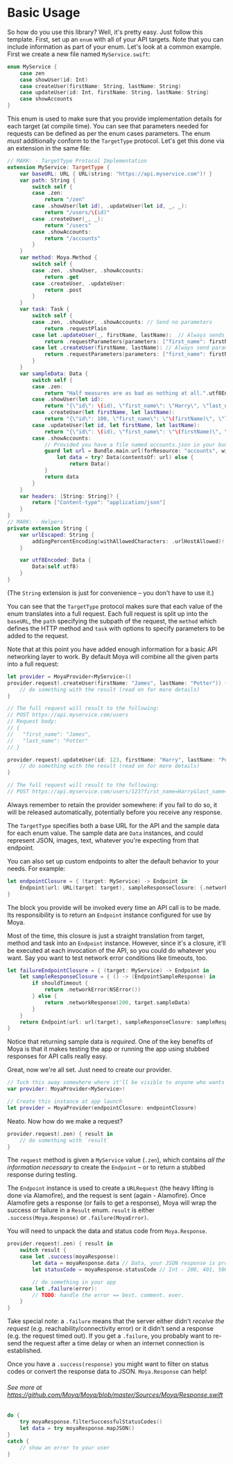 # Basic Usage

So how do you use this library? Well, it's pretty easy. Just follow this
template. First, set up an `enum` with all of your API targets. Note that you
can include information as part of your enum. Let's look at a common example. First we create a new file named `MyService.swift`:

```swift
enum MyService {
    case zen
    case showUser(id: Int)
    case createUser(firstName: String, lastName: String)
    case updateUser(id: Int, firstName: String, lastName: String)
    case showAccounts
}
```

This enum is used to make sure that you provide implementation details for each
target (at compile time). You can see that parameters needed for requests can be defined as per the enum cases parameters. The enum *must* additionally conform to the `TargetType` protocol. Let's get this done via an extension in the same file:

```swift
// MARK: - TargetType Protocol Implementation
extension MyService: TargetType {
    var baseURL: URL { URL(string: "https://api.myservice.com")! }
    var path: String {
        switch self {
        case .zen:
            return "/zen"
        case .showUser(let id), .updateUser(let id, _, _):
            return "/users/\(id)"
        case .createUser(_, _):
            return "/users"
        case .showAccounts:
            return "/accounts"
        }
    }
    var method: Moya.Method {
        switch self {
        case .zen, .showUser, .showAccounts:
            return .get
        case .createUser, .updateUser:
            return .post
        }
    }
    var task: Task {
        switch self {
        case .zen, .showUser, .showAccounts: // Send no parameters
            return .requestPlain
        case let .updateUser(_, firstName, lastName):  // Always sends parameters in URL, regardless of which HTTP method is used
            return .requestParameters(parameters: ["first_name": firstName, "last_name": lastName], encoding: URLEncoding.queryString)
        case let .createUser(firstName, lastName): // Always send parameters as JSON in request body
            return .requestParameters(parameters: ["first_name": firstName, "last_name": lastName], encoding: JSONEncoding.default)
        }
    }
    var sampleData: Data {
        switch self {
        case .zen:
            return "Half measures are as bad as nothing at all.".utf8Encoded
        case .showUser(let id):
            return "{\"id\": \(id), \"first_name\": \"Harry\", \"last_name\": \"Potter\"}".utf8Encoded
        case .createUser(let firstName, let lastName):
            return "{\"id\": 100, \"first_name\": \"\(firstName)\", \"last_name\": \"\(lastName)\"}".utf8Encoded
        case .updateUser(let id, let firstName, let lastName):
            return "{\"id\": \(id), \"first_name\": \"\(firstName)\", \"last_name\": \"\(lastName)\"}".utf8Encoded
        case .showAccounts:
            // Provided you have a file named accounts.json in your bundle.
            guard let url = Bundle.main.url(forResource: "accounts", withExtension: "json"),
                let data = try? Data(contentsOf: url) else {
                    return Data()
            }
            return data
        }
    }
    var headers: [String: String]? {
        return ["Content-type": "application/json"]
    }
}
// MARK: - Helpers
private extension String {
    var urlEscaped: String {
        addingPercentEncoding(withAllowedCharacters: .urlHostAllowed)!
    }

    var utf8Encoded: Data {
        Data(self.utf8)
    }
}
```

(The `String` extension is just for convenience – you don't have to use it.)

You can see that the `TargetType` protocol makes sure that each value of the enum translates into a full request. Each full request is split up into the `baseURL`, the `path` specifying the subpath of the request, the `method` which defines the HTTP method and `task` with options to specify parameters to be added to the request.

Note that at this point you have added enough information for a basic API networking layer to work. By default Moya will combine all the given parts into a full request:

```swift
let provider = MoyaProvider<MyService>()
provider.request(.createUser(firstName: "James", lastName: "Potter")) { result in
    // do something with the result (read on for more details)
}

// The full request will result to the following:
// POST https://api.myservice.com/users
// Request body:
// {
//   "first_name": "James",
//   "last_name": "Potter"
// }

provider.request(.updateUser(id: 123, firstName: "Harry", lastName: "Potter")) { result in
    // do something with the result (read on for more details)
}

// The full request will result to the following:
// POST https://api.myservice.com/users/123?first_name=Harry&last_name=Potter
```

Always remember to retain the provider somewhere: if you fail to do so, it will be released automatically, potentially before you receive any response.

The `TargetType` specifies both a base URL for the API and the sample data for
each enum value. The sample data are `Data` instances, and could represent
JSON, images, text, whatever you're expecting from that endpoint.

You can also set up custom endpoints to alter the default behavior to your needs. For example:

```swift
let endpointClosure = { (target: MyService) -> Endpoint in
    Endpoint(url: URL(target: target), sampleResponseClosure: {.networkResponse(200, target.sampleData)}, method: target.method, task: target.task, httpHeaderFields: target.headers)
}
```

The block you provide will be invoked every time an API call is to be made. Its
responsibility is to return an `Endpoint` instance configured for use by Moya.

Most of the time, this closure is just a straight translation from target,
method and task into an `Endpoint` instance. However, since it's a
closure, it'll be executed at each invocation of the API, so you could do
whatever you want. Say you want to test network error conditions like timeouts, too.

```swift
let failureEndpointClosure = { (target: MyService) -> Endpoint in
    let sampleResponseClosure = { () -> (EndpointSampleResponse) in
        if shouldTimeout {
            return .networkError(NSError())
        } else {
            return .networkResponse(200, target.sampleData)
        }
    }
    return Endpoint(url: url(target), sampleResponseClosure: sampleResponseClosure, method: target.method, task: target.task, httpHeaderFields: target.headers)
}
```

Notice that returning sample data is *required*. One of the key benefits of Moya
is that it makes testing the app or running the app using stubbed responses for
API calls really easy.

Great, now we're all set. Just need to create our provider.

```swift
// Tuck this away somewhere where it'll be visible to anyone who wants to use it
var provider: MoyaProvider<MyService>!

// Create this instance at app launch
let provider = MoyaProvider(endpointClosure: endpointClosure)
```

Neato. Now how do we make a request?

```swift
provider.request(.zen) { result in
    // do something with `result`
}
```

The `request` method is given a `MyService` value (`.zen`), which contains *all the
information necessary* to create the `Endpoint` – or to return a stubbed
response during testing.

The `Endpoint` instance is used to create a `URLRequest` (the heavy lifting is
done via Alamofire), and the request is sent (again - Alamofire).  Once
Alamofire gets a response (or fails to get a response), Moya will wrap the
success or failure in a `Result` enum.  `result` is either
`.success(Moya.Response)` or `.failure(MoyaError)`.

You will need to unpack the data and status code from `Moya.Response`.

```swift
provider.request(.zen) { result in
    switch result {
    case let .success(moyaResponse):
        let data = moyaResponse.data // Data, your JSON response is probably in here!
        let statusCode = moyaResponse.statusCode // Int - 200, 401, 500, etc

        // do something in your app
    case let .failure(error):
        // TODO: handle the error == best. comment. ever.
    }
}
```

Take special note: a `.failure` means that the server either didn't *receive the
request* (e.g. reachability/connectivity error) or it didn't send a response
(e.g. the request timed out). If you get a `.failure`, you probably want to
re-send the request after a time delay or when an internet connection is
established.

Once you have a `.success(response)` you might want to filter on status codes or
convert the response data to JSON. `Moya.Response` can help!

###### See more at <https://github.com/Moya/Moya/blob/master/Sources/Moya/Response.swift>

```swift
do {
    try moyaResponse.filterSuccessfulStatusCodes()
    let data = try moyaResponse.mapJSON()
}
catch {
    // show an error to your user
}
```
